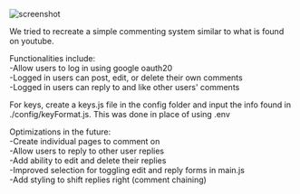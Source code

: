 ![screenshot](https://user-images.githubusercontent.com/88353050/188748805-76e3610a-241c-4873-b2a5-a2d1e67ae816.PNG)


We tried to recreate a simple commenting system similar to what is found on youtube. <br />

Functionalities include: <br />
-Allow users to log in using google oauth20<br />
-Logged in users can post, edit, or delete their own comments <br />
-Logged in users can reply to and like other users' comments<br />

For keys, create a keys.js file in the config folder and input the info found in ./config/keyFormat.js. This was done in place of using .env <br />

Optimizations in the future: <br />
-Create individual pages to comment on <br />
-Allow users to reply to other user replies <br />
-Add ability to edit and delete their replies <br />
-Improved selection for toggling edit and reply forms in main.js <br />
-Add styling to shift replies right (comment chaining)
